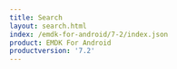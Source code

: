 ```yaml
---
title: Search
layout: search.html
index: /emdk-for-android/7-2/index.json
product: EMDK For Android
productversion: '7.2'
---
```



















